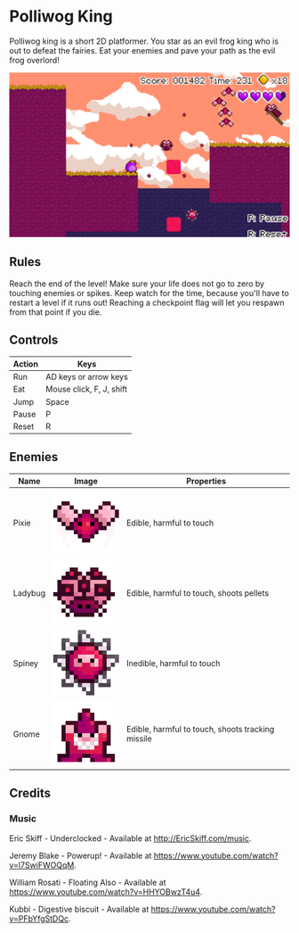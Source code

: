 # Polliwog King


Polliwog king is a short 2D platformer. You star as an evil frog king who is out to defeat the fairies. Eat your enemies and pave your path as the evil frog overlord!

![](https://github.com/kiwijuice56/PolliwogKing/blob/master/readme_images/img.PNG?raw=true)

## Rules
Reach the end of the level! Make sure your life does not go to zero by touching enemies or spikes. Keep watch for the time, because you'll have to restart a level if it runs out! Reaching a checkpoint flag will let you respawn from that point if you die.

## Controls

Action | Keys 
--|--
Run|AD keys or arrow keys
Eat|Mouse click, F, J, shift
Jump|Space
Pause|P
Reset|R

## Enemies
Name|Image|Properties
--|--|--
Pixie|![](https://github.com/kiwijuice56/PolliwogKing/blob/master/readme_images/pixie.png?raw=true)|Edible, harmful to touch
Ladybug|![](https://github.com/kiwijuice56/PolliwogKing/blob/master/readme_images/ladybug.png?raw=true)|Edible, harmful to touch, shoots pellets
Spiney|![](https://github.com/kiwijuice56/PolliwogKing/blob/master/readme_images/spiney.png?raw=true)|Inedible, harmful to touch
Gnome|![](https://github.com/kiwijuice56/PolliwogKing/blob/master/readme_images/gnome.png?raw=true)|Edible, harmful to touch, shoots tracking missile

## Credits
### Music
Eric Skiff - Underclocked - Available at http://EricSkiff.com/music.

Jeremy Blake - Powerup! - Available at https://www.youtube.com/watch?v=l7SwiFWOQqM.

William Rosati - Floating Also - Available at https://www.youtube.com/watch?v=HHYOBwzT4u4.

Kubbi - Digestive biscuit - Available at https://www.youtube.com/watch?v=PFbYfgStDQc.
